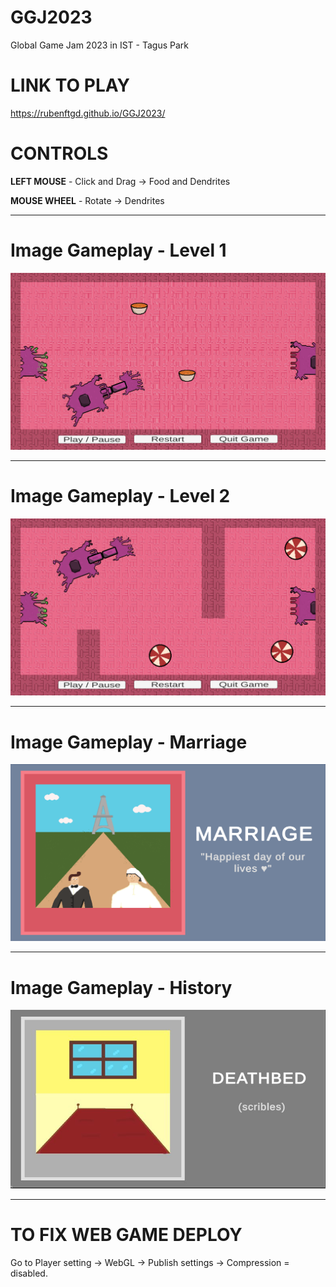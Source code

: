 # GGJ2023
Global Game Jam 2023 in IST - Tagus Park

# LINK TO PLAY
https://rubenftgd.github.io/GGJ2023/

# CONTROLS
**LEFT MOUSE** - Click and Drag -> Food and Dendrites

**MOUSE WHEEL** - Rotate -> Dendrites

---

**Image Gameplay - Level 1**
======
![plot](./gameplay-images/level_1.png) 

---

**Image Gameplay - Level 2**
======
![plot](./gameplay-images/level_2.png) 

---

**Image Gameplay - Marriage**
======
![plot](./gameplay-images/marriage.png)

---

**Image Gameplay - History**
======
![plot](./gameplay-images/history.jpeg) 

---

# TO FIX WEB GAME DEPLOY
Go to Player setting -> WebGL -> Publish settings -> Compression = disabled. 